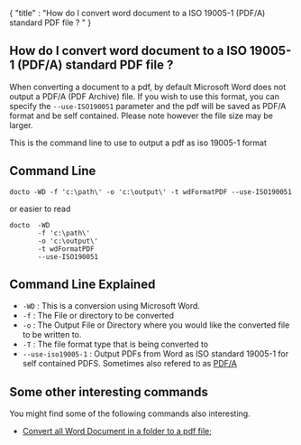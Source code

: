 {
    "title" : "How do I convert word document to a ISO 19005-1 (PDF/A) standard PDF file ? " 
}

How do I convert word document to a ISO 19005-1 (PDF/A) standard PDF file ?      
-

When converting a document to a pdf, by default Microsoft Word does not output a PDF/A (PDF Archive) file.  If you wish to use this format, you can specify the `--use-ISO190051` parameter and the pdf will be saved as PDF/A format and be self contained.  Please note however the file size may be larger.  

  

This is the command line to use to output a pdf as iso 19005-1 format 



Command Line 
-

 ````
 docto -WD -f 'c:\path\' -o 'c:\output\' -t wdFormatPDF --use-ISO190051
 ````
 or easier to read
 ````
 docto  -WD 
        -f 'c:\path\' 
        -o 'c:\output\' 
        -t wdFormatPDF 
        --use-ISO190051
 ````

Command Line Explained 
-

 - `-WD` :  This is a conversion using Microsoft Word. 
 - `-f` :  The File or directory to be converted 
 - `-o` :  The Output File or Directory where you would like the converted file to be written to.
 - `-T` :  The file format type that is being converted to
 - `--use-iso19005-1` :  Output PDFs from Word as ISO standard 19005-1 for self contained PDFS. Sometimes also refered to as <a href="https://en.wikipedia.org/wiki/PDF/A">PDF/A</a> 




Some other interesting commands
-

You might find some of the following commands also interesting.

- [Convert all Word Document in a folder to a pdf file](ConvertDirDocToFilepdf.md);
    

